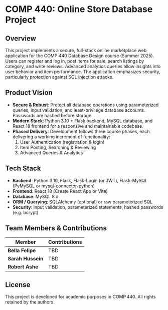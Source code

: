 # COMP 440: Online Store Database Project

## Overview

This project implements a secure, full-stack online marketplace web application for the COMP 440 Database Design course (Summer 2025). Users can register and log in, post items for sale, search listings by category, and write reviews. Advanced analytics queries allow insights into user behavior and item performance. The application emphasizes security, particularly protection against SQL injection attacks.

## Product Vision

- **Secure & Robust**: Protect all database operations using parameterized queries, input validation, and least-privilege database accounts. Passwords are hashed before storage.
- **Modern Stack**: Python 3.10 + Flask backend, MySQL database, and React 18 frontend for a responsive and maintainable codebase.
- **Phased Delivery**: Development follows three course phases, each delivering a working increment of functionality:
  1. User Authentication (registration & login)
  2. Item Posting, Searching & Reviewing
  3. Advanced Queries & Analytics

## Tech Stack

- **Backend**: Python 3.10, Flask, Flask-Login (or JWT), Flask-MySQL (PyMySQL or mysql-connector-python)
- **Frontend**: React 18 (Create React App or Vite)
- **Database**: MySQL 8.x
- **ORM / Querying**: SQLAlchemy (optional) or raw parameterized SQL
- **Security**: Input validation, parameterized statements, hashed passwords (e.g. bcrypt)

## Team Members & Contributions

| Member            | Contributions                                          |
| ----------------- | ------------------------------------------------------ |
| **Bella Felipe**  | TBD                                                    |
| **Sarah Hussein** | TBD                                                    |
| **Robert Ashe**   | TBD                                                    |

## License

This project is developed for academic purposes in COMP 440. All rights retained by the authors.
